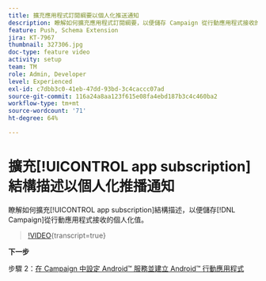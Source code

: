 ```yaml
---
title: 擴充應用程式訂閱綱要以個人化推送通知
description: 瞭解如何擴充應用程式訂閱綱要，以便儲存 Campaign 從行動應用程式接收的個人化值。
feature: Push, Schema Extension
jira: KT-7967
thumbnail: 327306.jpg
doc-type: feature video
activity: setup
team: TM
role: Admin, Developer
level: Experienced
exl-id: c7dbb3c0-41eb-47dd-93bd-3c4caccc07ad
source-git-commit: 116a24a8aa123f615e08fa4ebd187b3c4c460ba2
workflow-type: tm+mt
source-wordcount: '71'
ht-degree: 64%

---
```


# 擴充[!UICONTROL app subscription]結構描述以個人化推播通知

瞭解如何擴充[!UICONTROL app subscription]結構描述，以便儲存[!DNL Campaign]從行動應用程式接收的個人化值。

>[!VIDEO](https://video.tv.adobe.com/v/327306?quality=12&learn=on){transcript=true}

**下一步**

步驟 2：[在 Campaign 中設定 Android™ 服務並建立 Android™ 行動應用程式](/help/tutorial-get-started-with-push-notifications-for-android/configure-an-android-service-in-campaign.md)
